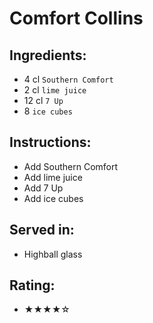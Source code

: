 # Comfort Collins

## Ingredients:
- 4 cl `Southern Comfort`
- 2 cl `lime juice`
- 12 cl `7 Up`
- 8 `ice cubes`

## Instructions:
- Add Southern Comfort
- Add lime juice
- Add 7 Up
- Add ice cubes

## Served in:
- Highball glass

## Rating:
- ★★★★☆